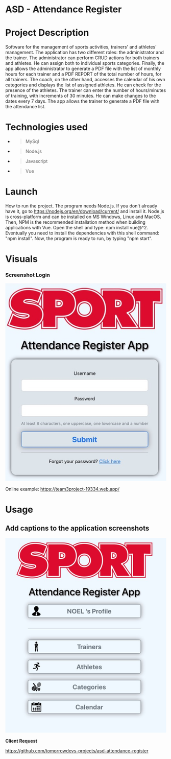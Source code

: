 # ASD - Attendance Register

# Project Description
  Software for the management of sports activities, trainers' and athletes' management. The application has two different roles: the administrator and the trainer. 
  The administrator can perform CRUD actions for both trainers and athletes. He can assign both to individual sports categories.
  Finally, the app allows the administrator to generate a PDF file with the list of monthly hours for each trainer and a PDF REPORT of the total number of hours, for all   trainers.
  The coach, on the other hand, accesses the calendar of his own categories and displays the list of assigned athletes. He can check for the presence of the athletes. 
  The trainer can enter the number of hours/minutes of training, with increments of 30 minutes. He can make changes to the dates every 7 days. The app allows the           trainer to generate a PDF file with the attendance list.
  
# Technologies used
* > MySql 
* > Node.js 
* > Javascript 
* > Vue 

# Launch
How to run the project.
The program needs Node.js. If you don't already have it, go to https://nodejs.org/en/download/current/ and install it. Node.js is cross-platform and can be installed on MS Windows, Linux and MacOS.
Then, NPM is the recommended installation method when building applications with Vue. Open the shell and type: npm install vue@^2.
Eventually you need to install the dependencies with this shell command: "npm install".
Now, the program is ready to run, by typing "npm start".

# Visuals
### Screenshot Login 
![Image text](/img/Schermata-login.jpg)

Online example:
https://team3project-19334.web.app/

# Usage
## Add captions to the application screenshots
![Image text](/img/amministratore.jpg)


  
**Client Request**

https://github.com/tomorrowdevs-projects/asd-attendance-register
